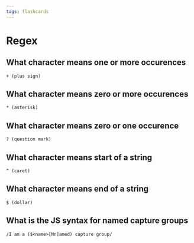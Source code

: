 ```yaml
---
tags: flashcards
---
```


# Regex

## What character means one or more occurences

    + (plus sign)

## What character means zero or more occurences

    * (asterisk)

## What character means zero or one occurence

    ? (question mark)

## What character means start of a string

    ^ (caret)

## What character means end of a string

    $ (dollar)

## What is the JS syntax for named capture groups

    /I am a ($<name>[Nn]amed) capture group/

